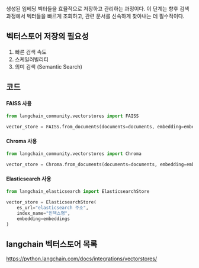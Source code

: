 생성된 임베딩 벡터들을 효율적으로 저장하고 관리하는 과정이다. 이 단계는 향후 검색 과정에서 벡터들을 빠르게 조회하고, 관련 문서를 신속하게 찾아내는 데 필수적이다.

## 벡터스토어 저장의 필요성
1. 빠른 검색 속도
2. 스케일러빌리티
3. 의미 검색 (Semantic Search)


## 코드
#### FAISS 사용
```python
from langchain_community.vectorstores import FAISS

vector_store = FAISS.from_documents(documents=documents, embedding=embeddings)
```

#### Chroma 사용
```python
from langchain_community.vectorstores import Chroma

vector_store = Chroma.from_documents(documents=documents, embedding=embeddings)
```

#### Elasticsearch 사용
```python
from langchain_elasticsearch import ElasticsearchStore

vector_store = ElasticsearchStore(
    es_url="elasticsearch 주소",
    index_name="인덱스명",
    embedding=embeddings
)
```
## langchain 벡터스토어 목록
https://python.langchain.com/docs/integrations/vectorstores/

